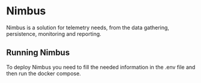 # Nimbus

Nimbus is a solution for telemetry needs, from the data gathering, persistence, monitoring and reporting.

## Running Nimbus

To deploy Nimbus you need to fill the needed information in the .env file and then run the docker compose.
